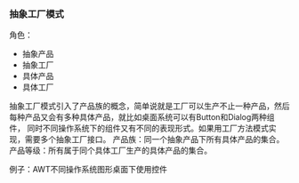 ### 抽象工厂模式
角色：
- 抽象产品
- 抽象工厂
- 具体产品
- 具体工厂

抽象工厂模式引入了产品族的概念，简单说就是工厂可以生产不止一种产品，然后每种产品又会有多种具体产品，就比如桌面系统可以有Button和Dialog两种组件，
同时不同操作系统下的组件又有不同的表现形式。如果用工厂方法模式实现，需要多个抽象工厂接口。
产品族：同一个抽象产品下所有具体产品的集合。产品等级：所有属于同个具体工厂生产的具体产品的集合。

例子：AWT不同操作系统图形桌面下使用控件